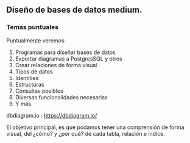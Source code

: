 ##  Diseño de bases de datos medium.
### Temas puntuales

Puntualmente veremos:

1.  Programas para diseñar bases de datos
2.  Exportar diagramas a PostgresSQL y otros
3.  Crear relaciones de forma visual
4.  Tipos de datos
5.  Identities
6.  Estructuras
7.  Consultas posibles
8.  Diversas funcionalidades necesarias
8.  Y más


dbdiagram.io : https://dbdiagram.io/




El objetivo principal, es que podamos tener una comprensión de forma visual, del ¿cómo? y ¿por qué? de cada tabla, relación e indice.